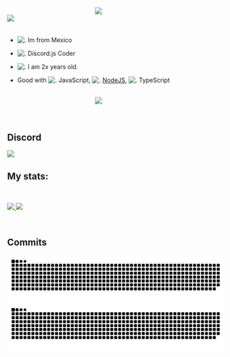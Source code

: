 #
<div>
<img src="https://media.discordapp.net/attachments/1240178879860047954/1250601290455711794/71d93a6c637da956fca8c4700d761c2f-modified.png?ex=666b88b6&is=666a3736&hm=f13ed208a9bf9e6bc16a0467c6196da5286f6a3bca3880f0cfe33db8553a8d81&=&format=webp&quality=lossless&width=85&height=85" width="300" align="right" />
<br/>
<img src="https://i.imgur.com/ePNxq4P.png" width="500" />
<br/>
<br/>

- <img src="https://i.imgur.com/XznOkdL.png" alt="." width="16" height="16"/> Im from Mexico
- <img src="https://i.imgur.com/SuSbRGN.png" alt="." width="16" height="16"/> Discord.js Coder 
- <img src="https://i.imgur.com/a2KhTyR.gif" alt="."  width="16" height="16" /> I am 2x years old. 

- Good with <img src="https://i.imgur.com/Xjb867j.png" alt="." width="16" height="16"/> JavaScript, <img src="https://i.imgur.com/eZxBcrA.png" alt="." width="16" height="16"/> [NodeJS](https://nodejs.org/), <img src="https://www.typescriptlang.org/favicon-32x32.png" alt="." width="16" height="16"/> TypeScript

<br/>
<img src="https://media.discordapp.net/attachments/1250242270158917653/1250599198777409606/Ins48690108409_d701a7f130f74aa3bd6e752c9808b2bf_An_fXLFkNv38N9dO3sSGSj1WUAEuqiwHQlypfFG5kMOEfFx94zgV1ZzrF_EeWpjzL93qgUB28agDW7RZxLKkmxuC.gif" width="300" align="right" />
<br/>
<br/>
<br/>

## Discord
<a href="https://discord.com/users/645097595391442944"  align="left">
    <img src="https://lanyard.cnrad.dev/api/645097595391442944?theme=light&bg=F4BFC7&borderRadius=15px&animated=true&idleMessage=In%20the%20sky%20there%20is%20an%20angel%20in%20somewhere%20(.%20%E2%9D%9B%20%E1%B4%97%20%E2%9D%9B.)">
  </a>

## My stats:

<br/>
<p align="left">
  <a href="/">
  <img width="49.5%" src="https://github-readme-stats.vercel.app/api?username=alecuatro&theme=dracula&show_icons=true" />
    <img width="49.5%" src="https://github-readme-streak-stats.herokuapp.com/?user=alecuatro&theme=dracula&hide_border=true" />
  </a>
</p>
<br>

## Commits

![github contribution grid snake animation](https://raw.githubusercontent.com/AleCuatro/AleCuatro/output/github-contribution-grid-snake-dark.svg#gh-dark-mode-only) ![github contribution grid snake animation](https://raw.githubusercontent.com/AleCuatro/AleCuatro/output/github-contribution-grid-snake.svg#gh-light-mode-only)


